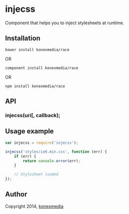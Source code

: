 # injecss

Component that helps you to inject stylesheets at runtime.

## Installation

    bower install konexmedia/race
    
OR

    component install konexmedia/race

OR

    npm install konexmedia/race

## API

### injecss(uri[, callback);

## Usage example

```javascript
var injecss = require('injecss');

injecss('styles/ie6.min.css', function (err) {
    if (err) {
        return console.error(err);
    }

    // Stylesheet loaded
});
```

## Author

Copyright 2014, [konexmedia](http://konexmedia.com)